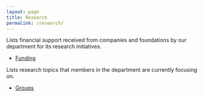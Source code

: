 ```yaml
---
layout: page
title: Research
permalink: /research/
---
```


Lists financial support received from companies and foundations by our department for its research initiatives.

- [Funding](/funding)

Lists research topics that members in the department are currently focusing on.

- [Groups](/groups)
